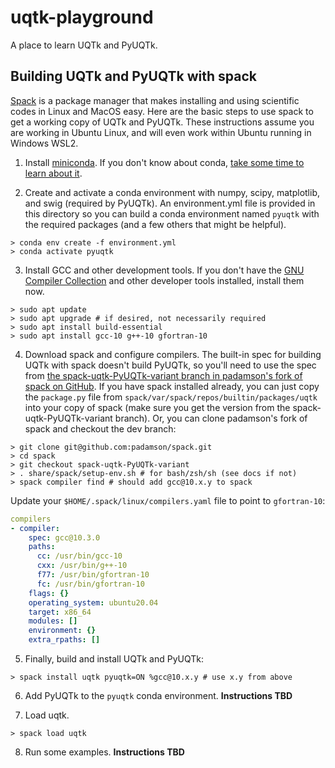 # uqtk-playground
A place to learn UQTk and PyUQTk.

## Building UQTk and PyUQTk with spack

[Spack](https://spack.io/) is a package manager that makes installing and using scientific
codes in Linux and MacOS easy. Here are the basic steps to use spack to get a working
copy of UQTk and PyUQTk. These instructions assume you are working in Ubuntu Linux, and
will even work within Ubuntu running in Windows WSL2.

1. Install [miniconda](https://conda.io/projects/conda/en/latest/user-guide/install/linux.html). 
If you don't know about conda, [take some time to learn about it](https://docs.conda.io/projects/conda/en/latest/user-guide/tasks/manage-environments.html).

2. Create and activate a conda environment with numpy, 
scipy, matplotlib, and swig (required by PyUQTk). An
environment.yml file is provided in this directory so you can
build a conda environment named `pyuqtk` with the required
packages (and a few others that might be helpful).
```console
> conda env create -f environment.yml
> conda activate pyuqtk
```

3. Install GCC and other development tools. If you don't have the [GNU Compiler Collection](https://gcc.gnu.org/) and other developer tools installed, install them now.
```console
> sudo apt update
> sudo apt upgrade # if desired, not necessarily required
> sudo apt install build-essential
> sudo apt install gcc-10 g++-10 gfortran-10
```

4. Download spack and configure compilers. 
The built-in spec for building UQTk with spack doesn't build 
PyUQTk, so you'll need to use the spec 
from [the spack-uqtk-PyUQTk-variant branch in padamson's fork of spack on GitHub](https://github.com/padamson/spack/tree/spack-uqtk-PyUQTk-variant). 
If you have spack installed already, you can just copy the `package.py` file from `spack/var/spack/repos/builtin/packages/uqtk`
into your copy of spack (make sure you get the version from the spack-uqtk-PyUQTk-variant branch). Or, you can clone padamson's fork of spack and checkout the dev branch:

```console
> git clone git@github.com:padamson/spack.git
> cd spack
> git checkout spack-uqtk-PyUQTk-variant
> . share/spack/setup-env.sh # for bash/zsh/sh (see docs if not)
> spack compiler find # should add gcc@10.x.y to spack
```

Update your `$HOME/.spack/linux/compilers.yaml` file to point to `gfortran-10`:

```yaml
compilers
- compiler:
    spec: gcc@10.3.0
    paths:
      cc: /usr/bin/gcc-10
      cxx: /usr/bin/g++-10
      f77: /usr/bin/gfortran-10
      fc: /usr/bin/gfortran-10
    flags: {}
    operating_system: ubuntu20.04
    target: x86_64
    modules: []
    environment: {}
    extra_rpaths: []
```

5. Finally, build and install UQTk and PyUQTk:

```console
> spack install uqtk pyuqtk=ON %gcc@10.x.y # use x.y from above
``` 

6. Add PyUQTk to the `pyuqtk` conda environment. __Instructions TBD__

7. Load uqtk.
```console
> spack load uqtk
```

8. Run some examples. __Instructions TBD__

